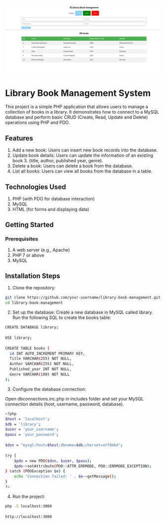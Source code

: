 <img src="./images/design.png">

# Library Book Management System

This project is a simple PHP application that allows users to manage a collection of books in a library. It demonstrates how to connect to a MySQL database and perform basic CRUD (Create, Read, Update and Delete) operations using PHP and PDO.

## Features
1. Add a new book: Users can insert new book records into the database.
2. Update book details: Users can update the information of an existing book 3. (title, author, published year, genre).
3. Delete a book: Users can delete a book from the database.
4. List all books: Users can view all books from the database in a table.

## Technologies Used
1. PHP (with PDO for database interaction)
2. MySQL
3. HTML (for forms and displaying data)

## Getting Started
### Prerequisites
1. A web server (e.g., Apache)
2. PHP 7 or above
3. MySQL

## Installation Steps
1. Clone the repository:

```bash
git clone https://github.com/your-username/library-book-management.git
cd library-book-management
```

2. Set up the database:
Create a new database in MySQL called library.
Run the following SQL to create the books table:

```bash
CREATE DATABASE library;

USE library;

CREATE TABLE books (
  id INT AUTO_INCREMENT PRIMARY KEY,
  Title VARCHAR(255) NOT NULL,
  Author VARCHAR(255) NOT NULL,
  Published_year INT NOT NULL,
  Genre VARCHAR(100) NOT NULL
);

```
3. Configure the database connection:

Open dbconnections.inc.php in includes folder and set your MySQL connection details (host, username, password, database).

```bash
<?php
$host = 'localhost';
$db = 'library';
$user = 'your_username';
$pass = 'your_password';

$dsn = "mysql:host=$host;dbname=$db;charset=utf8mb4";

try {
    $pdo = new PDO($dsn, $user, $pass);
    $pdo->setAttribute(PDO::ATTR_ERRMODE, PDO::ERRMODE_EXCEPTION);
} catch (PDOException $e) {
    echo 'Connection failed: ' . $e->getMessage();
}
?>
```

4. Run the project:
```bash
php -S localhost:3000

http://localhost:3000
```
